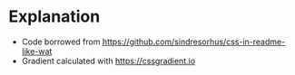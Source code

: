 # Explanation

- Code borrowed from https://github.com/sindresorhus/css-in-readme-like-wat
- Gradient calculated with https://cssgradient.io
